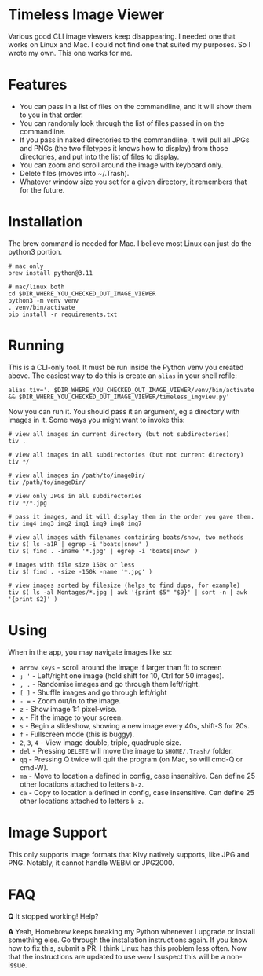 # Timeless Image Viewer
Various good CLI image viewers keep disappearing. I needed one that works on
Linux and Mac. I could not find one that suited my purposes. So I wrote my own.
This one works for me.

# Features
* You can pass in a list of files on the commandline, and it will show them to you
  in that order.
* You can randomly look through the list of files passed in on the commandline.
* If you pass in naked directories to the commandline, it will pull all JPGs and
  PNGs (the two filetypes it knows how to display) from those directories, and
  put into the list of files to display.
* You can zoom and scroll around the image with keyboard only.
* Delete files (moves into ~/.Trash).
* Whatever window size you set for a given directory, it remembers that for the future.

# Installation
The brew command is needed for Mac. I believe most Linux can just do the python3 portion.
```
# mac only
brew install python@3.11

# mac/linux both
cd $DIR_WHERE_YOU_CHECKED_OUT_IMAGE_VIEWER
python3 -m venv venv
. venv/bin/activate
pip install -r requirements.txt
```

# Running
This is a CLI-only tool. It must be run inside the Python venv you created above. The
easiest way to do this is create an `alias` in your shell rcfile:

```
alias tiv='. $DIR_WHERE_YOU_CHECKED_OUT_IMAGE_VIEWER/venv/bin/activate && $DIR_WHERE_YOU_CHECKED_OUT_IMAGE_VIEWER/timeless_imgview.py'
```

Now you can run it. You should pass it an argument, eg a directory with images in it.
Some ways you might want to invoke this:

```
# view all images in current directory (but not subdirectories)
tiv .

# view all images in all subdirectories (but not current directory)
tiv */

# view all images in /path/to/imageDir/
tiv /path/to/imageDir/

# view only JPGs in all subdirectories
tiv */*.jpg

# pass it images, and it will display them in the order you gave them.
tiv img4 img3 img2 img1 img9 img8 img7

# view all images with filenames containing boats/snow, two methods
tiv $( ls -a1R | egrep -i 'boats|snow' )
tiv $( find . -iname '*.jpg' | egrep -i 'boats|snow' )

# images with file size 150k or less
tiv $( find . -size -150k -name '*.jpg' )

# view images sorted by filesize (helps to find dups, for example)
tiv $( ls -al Montages/*.jpg | awk '{print $5" "$9}' | sort -n | awk '{print $2}' )
```

# Using
When in the app, you may navigate images like so:

 * `arrow keys` - scroll around the image if larger than fit to screen
 * `; '` - Left/right one image (hold shift for 10, Ctrl for 50 images).
 * `, .` - Randomise images and go through them left/right.
 * `[ ]` - Shuffle images and go through left/right
 * `- =` - Zoom out/in to the image.
 * `z` - Show image 1:1 pixel-wise.
 * `x` - Fit the image to your screen.
 * `s` - Begin a slideshow, showing a new image every 40s, shift-S for 20s.
 * `f` - Fullscreen mode (this is buggy).
 * `2`, `3`, `4` - View image double, triple, quadruple size.
 * `del` - Pressing `DELETE` will move the image to `$HOME/.Trash/` folder.
 * `qq` - Pressing Q twice will quit the program (on Mac, so will cmd-Q or cmd-W).
 * `ma` - Move to location `a` defined in config, case insensitive. Can define 25 other locations attached to letters `b-z`.
 * `ca` - Copy to location `a` defined in config, case insensitive. Can define 25 other locations attached to letters `b-z`.

# Image Support
This only supports image formats that Kivy natively supports, like JPG and PNG. Notably, it cannot
handle WEBM or JPG2000.

# FAQ
**Q** It stopped working! Help?

**A** Yeah, Homebrew keeps breaking my Python whenever I upgrade or install something else. Go
through the installation instructions again. If you know how to fix this, submit a PR. I think
Linux has this problem less often. Now that the instructions are updated to use `venv` I suspect
this will be a non-issue.
